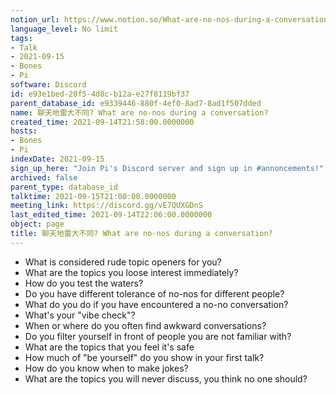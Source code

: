 ```yaml
---
notion_url: https://www.notion.so/What-are-no-nos-during-a-conversation-e93e1bed20f54d8cb12ae27f8119bf37
language_level: No limit
tags:
- Talk
- 2021-09-15
- Bones
- Pi
software: Discord
id: e93e1bed-20f5-4d8c-b12a-e27f8119bf37
parent_database_id: e9339446-880f-4ef0-8ad7-8ad1f507dded
name: 聊天地雷大不同? What are no-nos during a conversation?
created_time: 2021-09-14T21:58:00.0000000
hosts:
- Bones
- Pi
indexDate: 2021-09-15
sign_up_here: "Join Pi's Discord server and sign up in #annoncements!"
archived: false
parent_type: database_id
talktime: 2021-09-15T21:00:00.0000000
meeting_link: https://discord.gg/vE7QUXGDnS
last_edited_time: 2021-09-14T22:06:00.0000000
object: page
title: 聊天地雷大不同? What are no-nos during a conversation?
---
```



   - What is considered rude topic openers for you?
   - What are the topics you loose interest immediately?
   - How do you test the waters?
   - Do you have different tolerance of no-nos for different people?
   - What do you do if you have encountered a no-no conversation? 
   - What's your "vibe check"?
   - When or where do you often find awkward conversations?
   - Do you filter yourself in front of people you are not familiar with?
   - What are the topics that you feel it's safe
   - How much of "be yourself" do you show in your first talk?
   - How do you know when to make jokes?
   - What are the topics you will never discuss, you think no one should?









